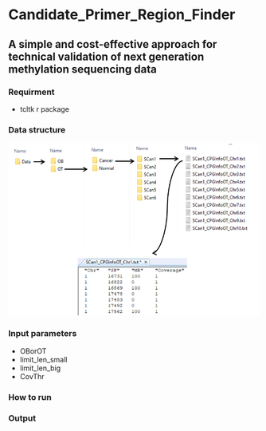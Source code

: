 # Candidate_Primer_Region_Finder
## A simple and cost-effective approach for technical validation of next generation methylation sequencing data


### Requirment
  * tcltk r package


### Data structure

![Data structure](Data_Structure.png)


### Input parameters
 * OBorOT
 * limit_len_small
 * limit_len_big
 * CovThr
 
### How to run


### Output
